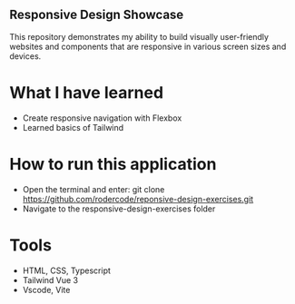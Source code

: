 ## Responsive Design Showcase
This repository demonstrates my ability to build visually user-friendly websites and components that are responsive in various screen sizes and devices.

# What I have learned
- Create responsive navigation with Flexbox
- Learned basics of Tailwind 

# How to run this application
- Open the terminal and enter: git clone https://github.com/rodercode/reponsive-design-exercises.git
- Navigate to the responsive-design-exercises folder

# Tools 
* HTML, CSS, Typescript
* Tailwind Vue 3
* Vscode, Vite

